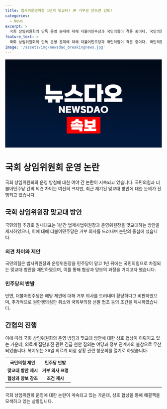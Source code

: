 ```yaml
---
title: 법사위운영위장 1년씩 맞교대! 尹 거부권 안쓰면 검토!
categories:
  - News
excerpt: >
  국회 상임위원회의 단독 운영 문제에 대해 더불어민주당과 국민의힘이 격론 중이다. 국민의힘은 법제사법위원장과 운영위원장을 1년씩 교대하자고 제안했지만, 더불어민주당은 거부 의사를 드러내며 강하게 반발하고 있다. 정세균 원내대표는 국민의힘의 제안을 황당하다며 비판하고, 국민의힘은 더불어민주당에게 조건을 제시하며 반박하고 있다. 이에 따라 국회 상임위원회 진행이 반쪽으로 끝나는 상황이며, 복지위는 의료계 휴진 관련 현안 질의가 무산되고, 대신 26일 청문회를 열 예정이다.
feature_text: >
  국회 상임위원회의 단독 운영 문제에 대해 더불어민주당과 국민의힘이 격론 중이다. 국민의힘은 법제사법위원장과 운영위원장을 1년씩 교대하자고 제안했지만, 더불어민주당은 거부 의사를 드러내며 강하게 반발하고 있다. 정세균 원내대표는 국민의힘의 제안을 황당하다며 비판하고, 국민의힘은 더불어민주당에게 조건을 제시하며 반박하고 있다. 이에 따라 국회 상임위원회 진행이 반쪽으로 끝나는 상황이며, 복지위는 의료계 휴진 관련 현안 질의가 무산되고, 대신 26일 청문회를 열 예정이다.
image: '/assets/img/newsdao_breakingnews.jpg'
---
```


<p><img src="/assets/img/newsdao_breakingnews.jpg" alt="koreaapp 속보" /></p>

<h1 data-ke-size="size26">국회 상임위원회 운영 논란</h1>

<p data-ke-size="size16">국회 상임위원회의 운영 방침에 대한 여야 간 논란이 지속되고 있습니다. 국민의힘과 더불어민주당 간의 의견 차이는 여전히 크지만, 최근 제기된 맞교대 방안에 대한 논의가 진행되고 있습니다.</p>

<h2 data-ke-size="size24">국회 상임위원장 맞교대 방안</h2>

<p data-ke-size="size16">국민의힘 추경호 원내대표는 1년간 법제사법위원장과 운영위원장을 맞교대하는 방안을 제시하였으나, 이에 대해 더불어민주당은 거부 의사를 드러내며 논란의 중심에 섰습니다.</p>

<h3 data-ke-size="size20">의견 차이와 제안</h3>

<p data-ke-size="size16">국민의힘은 법사위원장과 운영위원장을 민주당이 맡고 1년 뒤에는 국민의힘으로 차질되는 맞교대 방안을 제안하였으며, 이를 통해 협상과 양보의 과정을 거치고자 했습니다.</p>

<h3 data-ke-size="size20">민주당의 반발</h3>

<p data-ke-size="size16">반면, 더불어민주당은 해당 제안에 대해 거부 의사를 드러내며 황당하다고 비판하였으며, 추가적으로 권한쟁의심판 취소와 국회부의장 선발 협조 등의 조건을 제시하였습니다.</p>

<h2 data-ke-size="size24">간협의 진행</h2>

<p data-ke-size="size16">이에 따라 국회 상임위원회의 운영 방침과 맞교대 방안에 대한 상호 협상이 이뤄지고 있는 가운데, 의료계 집단휴진 관련 긴급 현안 질의는 여당과 정부 관계자의 불참으로 무산되었습니다. 복지위는 26일 의료계 비상 상황 관련 청문회를 열기로 하였습니다.</p>

<table>
  <tr>
    <th>국민의힘 제안</th>
    <th>민주당 반발</th>
  </tr>
  <tr>
    <td style="text-align: center; height: 17px;"><b>맞교대 방안 제시</b></td>
    <td style="text-align: center; height: 17px;"><b>거부 의사 표명</b></td>
  </tr>
  <tr>
    <td style="text-align: center; height: 17px;"><b>협상과 양보 강조</b></td>
    <td style="text-align: center; height: 17px;"><b>조건 제시</b></td>
  </tr>
</table>

<hr>

<p data-ke-size="size16">국회 상임위원회 운영에 대한 논란이 계속되고 있는 가운데, 상호 협상을 통해 해결책을 모색하고 있는 상황입니다.</p>

